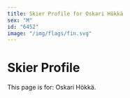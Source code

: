```yaml
---
title: Skier Profile for Oskari Hökkä
sex: "M"
id: "6452"
image: "/img/flags/fin.svg" 
---
```


# Skier Profile

This page is for: Oskari Hökkä.
    